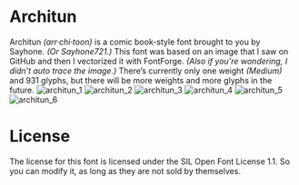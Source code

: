 # Architun
Architun *(arr·chi·toon)* is a comic book-style font brought to you by Sayhone. *(Or Sayhone721.)*
This font was based on an image that I saw on GitHub and then I vectorized it with FontForge. *(Also if you’re wondering, I didn’t auto trace the image.)* There’s currently only one weight *(Medium)* and 931 glyphs, but there will be more weights and more glyphs in the future.
![architun_1](https://user-images.githubusercontent.com/92538982/195961552-69d8d1c1-9c3e-49d2-af0a-2ec935d0b410.svg)
![architun_2](https://user-images.githubusercontent.com/92538982/195966592-55609b56-f334-44db-9b83-6c797e0fcbc7.svg)
![architun_3](https://user-images.githubusercontent.com/92538982/195968519-40ce06d1-ad27-4772-ace9-012aef996ff7.svg)
![architun_4](https://user-images.githubusercontent.com/92538982/195995390-a35f0d7e-feea-4c70-b239-bae756194eb0.svg)
![architun_5](https://user-images.githubusercontent.com/92538982/195968400-03a9f30a-ffb7-43b4-a5af-0a5713835c9c.svg)
![architun_6](https://user-images.githubusercontent.com/92538982/195963615-9f0acc26-0aa1-42ab-a2f9-8270caa05e85.svg)
# License
The license for this font is licensed under the SIL Open Font License 1.1. So you can modify it, as long as they are not sold by themselves.
